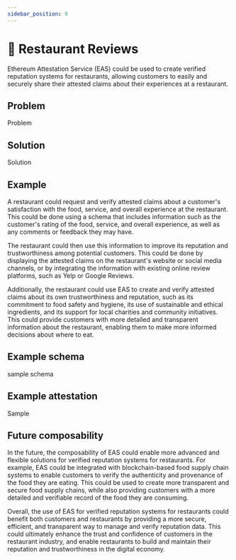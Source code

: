 ```yaml
---
sidebar_position: 9
---
```


#  🌟 Restaurant Reviews
Ethereum Attestation Service (EAS) could be used to create verified reputation systems for restaurants, allowing customers to easily and securely share their attested claims about their experiences at a restaurant.

## Problem
Problem

## Solution
Solution

## Example
A restaurant could request and verify attested claims about a customer's satisfaction with the food, service, and overall experience at the restaurant. This could be done using a schema that includes information such as the customer's rating of the food, service, and overall experience, as well as any comments or feedback they may have.

The restaurant could then use this information to improve its reputation and trustworthiness among potential customers. This could be done by displaying the attested claims on the restaurant's website or social media channels, or by integrating the information with existing online review platforms, such as Yelp or Google Reviews.

Additionally, the restaurant could use EAS to create and verify attested claims about its own trustworthiness and reputation, such as its commitment to food safety and hygiene, its use of sustainable and ethical ingredients, and its support for local charities and community initiatives. This could provide customers with more detailed and transparent information about the restaurant, enabling them to make more informed decisions about where to eat.

## Example schema
sample schema

## Example attestation
Sample


## Future composability
In the future, the composability of EAS could enable more advanced and flexible solutions for verified reputation systems for restaurants. For example, EAS could be integrated with blockchain-based food supply chain systems to enable customers to verify the authenticity and provenance of the food they are eating. This could be used to create more transparent and secure food supply chains, while also providing customers with a more detailed and verifiable record of the food they are consuming.

Overall, the use of EAS for verified reputation systems for restaurants could benefit both customers and restaurants by providing a more secure, efficient, and transparent way to manage and verify reputation data. This could ultimately enhance the trust and confidence of customers in the restaurant industry, and enable restaurants to build and maintain their reputation and trustworthiness in the digital economy.